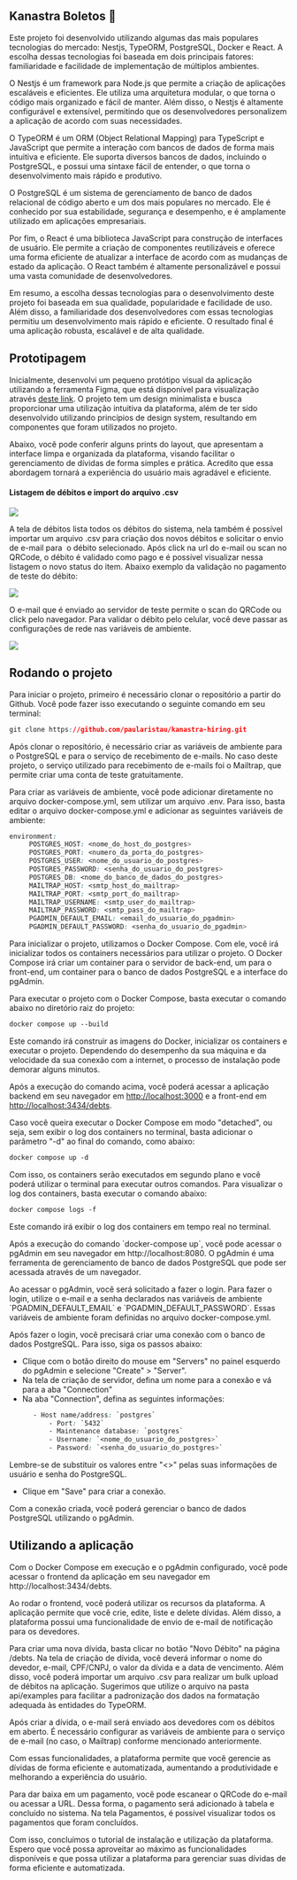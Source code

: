 ## Kanastra Boletos 💸

Este projeto foi desenvolvido utilizando algumas das mais populares tecnologias do mercado: Nestjs, TypeORM, PostgreSQL, Docker e React. A escolha dessas tecnologias foi baseada em dois principais fatores: familiaridade e facilidade de implementação de múltiplos ambientes.

O Nestjs é um framework para Node.js que permite a criação de aplicações escaláveis e eficientes. Ele utiliza uma arquitetura modular, o que torna o código mais organizado e fácil de manter. Além disso, o Nestjs é altamente configurável e extensível, permitindo que os desenvolvedores personalizem a aplicação de acordo com suas necessidades.

O TypeORM é um ORM (Object Relational Mapping) para TypeScript e JavaScript que permite a interação com bancos de dados de forma mais intuitiva e eficiente. Ele suporta diversos bancos de dados, incluindo o PostgreSQL, e possui uma sintaxe fácil de entender, o que torna o desenvolvimento mais rápido e produtivo.

O PostgreSQL é um sistema de gerenciamento de banco de dados relacional de código aberto e um dos mais populares no mercado. Ele é conhecido por sua estabilidade, segurança e desempenho, e é amplamente utilizado em aplicações empresariais.

Por fim, o React é uma biblioteca JavaScript para construção de interfaces de usuário. Ele permite a criação de componentes reutilizáveis e oferece uma forma eficiente de atualizar a interface de acordo com as mudanças de estado da aplicação. O React também é altamente personalizável e possui uma vasta comunidade de desenvolvedores.

Em resumo, a escolha dessas tecnologias para o desenvolvimento deste projeto foi baseada em sua qualidade, popularidade e facilidade de uso. Além disso, a familiaridade dos desenvolvedores com essas tecnologias permitiu um desenvolvimento mais rápido e eficiente. O resultado final é uma aplicação robusta, escalável e de alta qualidade.

## Prototipagem

Inicialmente, desenvolvi um pequeno protótipo visual da aplicação utilizando a ferramenta Figma, que está disponível para visualização através [deste link](https://www.figma.com/file/0GnCv9UYloESzoD6aCEwws/Kanastra?node-id=0-1&t=wWplF6SJcCJo0cdP-0). O projeto tem um design minimalista e busca proporcionar uma utilização intuitiva da plataforma, além de ter sido desenvolvido utilizando princípios de design system, resultando em componentes que foram utilizados no projeto.

Abaixo, você pode conferir alguns prints do layout, que apresentam a interface limpa e organizada da plataforma, visando facilitar o gerenciamento de dívidas de forma simples e prática. Acredito que essa abordagem tornará a experiência do usuário mais agradável e eficiente.

#### Listagem de débitos e import do arquivo .csv

![](https://33333.cdn.cke-cs.com/kSW7V9NHUXugvhoQeFaf/images/46555d9bb98154441c85fd7dda8bef08f2d79a5cbe779e68.png)

A tela de débitos lista todos os débitos do sistema, nela também é possível importar um arquivo .csv para criação dos novos débitos e solicitar o envio de e-mail para  o débito selecionado. Após click na url do e-mail ou scan no QRCode, o débito é validado como pago e é possível visualizar nessa listagem o novo status do item. Abaixo exemplo da validação no pagamento de teste do débito:

![](https://33333.cdn.cke-cs.com/kSW7V9NHUXugvhoQeFaf/images/9921ea48a68ebd13efbe91b2d2dfc393b69c04d9e52f225e.png)

O e-mail que é enviado ao servidor de teste permite o scan do QRCode ou click pelo navegador. Para validar o débito pelo celular, você deve passar as configurações de rede nas variáveis de ambiente.

![](https://33333.cdn.cke-cs.com/kSW7V9NHUXugvhoQeFaf/images/bc92d391ce8c7fbd748f2e43abd66e4c6bcd7f50f62c3c71.png)

## Rodando o projeto

Para iniciar o projeto, primeiro é necessário clonar o repositório a partir do Github. Você pode fazer isso executando o seguinte comando em seu terminal:

```css
git clone https://github.com/paularistau/kanastra-hiring.git
```

Após clonar o repositório, é necessário criar as variáveis de ambiente para o PostgreSQL e para o serviço de recebimento de e-mails. No caso deste projeto, o serviço utilizado para recebimento de e-mails foi o Mailtrap, que permite criar uma conta de teste gratuitamente.

Para criar as variáveis de ambiente, você pode adicionar diretamente no arquivo docker-compose.yml, sem utilizar um arquivo .env. Para isso, basta editar o arquivo docker-compose.yml e adicionar as seguintes variáveis de ambiente:

```css
environment:
     POSTGRES_HOST: <nome_do_host_do_postgres>
     POSTGRES_PORT: <numero_da_porta_do_postgres>
     POSTGRES_USER: <nome_do_usuario_do_postgres>
     POSTGRES_PASSWORD: <senha_do_usuario_do_postgres>
     POSTGRES_DB: <nome_do_banco_de_dados_do_postgres>
     MAILTRAP_HOST: <smtp_host_do_mailtrap>
     MAILTRAP_PORT: <smtp_port_do_mailtrap>
     MAILTRAP_USERNAME: <smtp_user_do_mailtrap>
     MAILTRAP_PASSWORD: <smtp_pass_do_mailtrap>
     PGADMIN_DEFAULT_EMAIL: <email_do_usuario_do_pgadmin>
     PGADMIN_DEFAULT_PASSWORD: <senha_do_usuario_do_pgadmin>
```

Para inicializar o projeto, utilizamos o Docker Compose. Com ele, você irá inicializar todos os containers necessários para utilizar o projeto. O Docker Compose irá criar um container para o servidor de back-end, um para o front-end, um container para o banco de dados PostgreSQL e a interface do pgAdmin.

Para executar o projeto com o Docker Compose, basta executar o comando abaixo no diretório raiz do projeto:

```css
docker compose up --build
```

Este comando irá construir as imagens do Docker, inicializar os containers e executar o projeto. Dependendo do desempenho da sua máquina e da velocidade da sua conexão com a internet, o processo de instalação pode demorar alguns minutos.

Após a execução do comando acima, você poderá acessar a aplicação backend em seu navegador em [http://localhost:3000](http://localhost:3000) e a front-end em [http://localhost:3434/debts](http://localhost:3434/debts).

Caso você queira executar o Docker Compose em modo "detached", ou seja, sem exibir o log dos containers no terminal, basta adicionar o parâmetro "-d" ao final do comando, como abaixo:

```css
docker compose up -d
```

Com isso, os containers serão executados em segundo plano e você poderá utilizar o terminal para executar outros comandos. Para visualizar o log dos containers, basta executar o comando abaixo:

```css
docker compose logs -f
```

Este comando irá exibir o log dos containers em tempo real no terminal.

Após a execução do comando \`docker-compose up\`, você pode acessar o pgAdmin em seu navegador em http://localhost:8080. O pgAdmin é uma ferramenta de gerenciamento de banco de dados PostgreSQL que pode ser acessada através de um navegador.

Ao acessar o pgAdmin, você será solicitado a fazer o login. Para fazer o login, utilize o e-mail e a senha declarados nas variáveis de ambiente \`PGADMIN_DEFAULT_EMAIL\` e \`PGADMIN_DEFAULT_PASSWORD\`. Essas variáveis de ambiente foram definidas no arquivo docker-compose.yml.

Após fazer o login, você precisará criar uma conexão com o banco de dados PostgreSQL. Para isso, siga os passos abaixo:

- Clique com o botão direito do mouse em "Servers" no painel esquerdo do pgAdmin e selecione "Create" > "Server".
- Na tela de criação de servidor, defina um nome para a conexão e vá para a aba "Connection"
- Na aba "Connection", defina as seguintes informações:

```css
	  - Host name/address: `postgres`
          - Port: `5432`
          - Maintenance database: `postgres`
          - Username: `<nome_do_usuario_do_postgres>`
          - Password: `<senha_do_usuario_do_postgres>`
```

Lembre-se de substituir os valores entre "\<>" pelas suas informações de usuário e senha do PostgreSQL.

- Clique em "Save" para criar a conexão.

Com a conexão criada, você poderá gerenciar o banco de dados PostgreSQL utilizando o pgAdmin.

## Utilizando a aplicação

Com o Docker Compose em execução e o pgAdmin configurado, você pode acessar o frontend da aplicação em seu navegador em http://localhost:3434/debts.

Ao rodar o frontend, você poderá utilizar os recursos da plataforma. A aplicação permite que você crie, edite, liste e delete dívidas. Além disso, a plataforma possui uma funcionalidade de envio de e-mail de notificação para os devedores.

Para criar uma nova dívida, basta clicar no botão "Novo Débito" na página /debts. Na tela de criação de dívida, você deverá informar o nome do devedor, e-mail, CPF/CNPJ, o valor da dívida e a data de vencimento. Além disso, você poderá importar um arquivo .csv para realizar um bulk upload de débitos na aplicação. Sugerimos que utilize o arquivo na pasta api/examples para facilitar a padronização dos dados na formatação adequada às entidades do TypeORM.

Após criar a dívida, o e-mail será enviado aos devedores com os débitos em aberto. É necessário configurar as variáveis de ambiente para o serviço de e-mail (no caso, o Mailtrap) conforme mencionado anteriormente.

Com essas funcionalidades, a plataforma permite que você gerencie as dívidas de forma eficiente e automatizada, aumentando a produtividade e melhorando a experiência do usuário.

Para dar baixa em um pagamento, você pode escanear o QRCode do e-mail ou acessar a URL. Dessa forma, o pagamento será adicionado à tabela e concluído no sistema. Na tela Pagamentos, é possível visualizar todos os pagamentos que foram concluídos.

Com isso, concluímos o tutorial de instalação e utilização da plataforma. Espero que você possa aproveitar ao máximo as funcionalidades disponíveis e que possa utilizar a plataforma para gerenciar suas dívidas de forma eficiente e automatizada.
